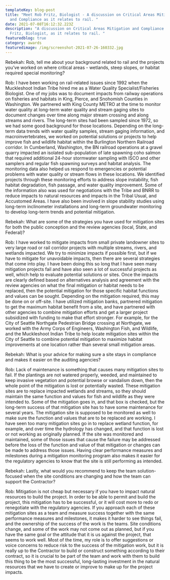 ```yaml
---
templateKey: blog-post
title: "Meet Rob Fritz, Biologist - A discussion on Critical Areas Mitigation
  and Compliance as it relates to rail. "
date: 2021-07-08T16:12:32.223Z
description: "A discussion on Critical Areas Mitigation and Compliance with Rob
  Fritz, Biologist, as it relates to rail. "
featuredblog: true
category: awards
featuredimage: /img/screenshot-2021-07-26-160332.jpg
---
```


Rebekah: Rob, tell me about your background related to rail and the projects you’ve worked on where critical areas - wetlands, steep slopes, or habitat required special monitoring?

Rob: I have been working on rail-related issues since 1992 when the Muckleshoot Indian Tribe hired me as a Water Quality Specialist/Fisheries Biologist. One of my jobs was to document impacts from railway operations on fisheries and habitats in King, Pierce, and Snohomish Counties in Washington. We partnered with King County METRO at the time to monitor water quality at long-term water quality and stream gaging sites to document changes over time along major stream crossing and along streams and rivers. The long-term sites had been sampled since 1972, so we had some good background for those locations. Depending on the long-term data trends with water quality samples, stream gaging information, and macroinvertebrates, we worked on potential solutions or projects to help improve fish and wildlife habitat within the Burlington Northern Railroad corridor. In Cumberland, Washington, the BN railroad operations at a gravel quarry impacted an isolated sub-population of late spawning coho salmon that required additional 24-hour stormwater sampling with ISCO and other samplers and regular fish spawning surveys and habitat analysis. The monitoring data also helped us respond to emergencies or potential problems with water quality or stream flows in these locations. We identified projects through these monitoring efforts to address slope instability, fish habitat degradation, fish passage, and water quality improvement. Some of the information also was used for negotiations with the Tribe and BNRR to reduce impacts to natural resources and impacts in the Tribal Usual, and Accustomed Areas. I have also been involved in slope stability studies using long-term inclinometer installations and long-term groundwater monitoring to develop long-term trends and potential mitigation.

Rebekah: What are some of the strategies you have used for mitigation sites for both the public conception and the review agencies (local, State, and Federal)?

Rob: I have worked to mitigate impacts from small private landowner sites to very large road or rail corridor projects with multiple streams, rivers, and wetlands impacted. We try to minimize impacts if possible first, but if we have to mitigate for unavoidable impacts, then there are several strategies that come into play. I have been doing this so long that I have seen many mitigation projects fail and have also seen a lot of successful projects as well, which help to evaluate potential solutions or sites. Once the impacts are clearly defined based on alternatives analysis and agreement with the review agencies on what the final mitigation or habitat needs to be replaced, then the potential mitigation for those specific habitat functions and values can be sought. Depending on the mitigation required, this may be done on or off-site. I have utilized mitigation banks, partnered mitigation to get the maximum habitat benefit from a site, and have partnered with other agencies to combine mitigation efforts and get a larger project subsidized with funding to make that effort stronger. For example, for the City of Seattle Northgate Pedestrian Bridge crossing at Northgate, we worked with the Army Corps of Engineers, Washington Fish, and Wildlife, and the Muckleshoot Indian Tribe to help locate mitigation sites within the City of Seattle to combine potential mitigation to maximize habitat improvements at one location rather than several small mitigation areas.

Rebekah: What is your advice for making sure a site stays in compliance and makes it easier on the auditing agencies?

Rob: Lack of maintenance is something that causes many mitigation sites to fail. If the plantings are not watered properly, weeded, and maintained to keep invasive vegetation and potential browse or vandalism down, then the whole point of the mitigation is lost or potentially wasted. These mitigation sites are to replace impacted wetlands and streams, so they should maintain the same function and values for fish and wildlife as they were intended to. Some of the mitigation goes in, and that box is checked, but the long-term success of that mitigation site has to have some maintenance for several years. The mitigation site is supposed to be monitored as well to make sure the function and values that are to be replaced are working. I have seen too many mitigation sites go in to replace wetland function, for example, and over time the hydrology has changed, and that function is lost or not working as originally planned. If the site was monitored and maintained, some of those issues that cause the failure may be addressed before the loss of the function and value of that mitigation or changes can be made to address those issues. Having clear performance measures and milestones during a mitigation monitoring program also makes it easier for the regulatory agencies to know that the site is still performing as intended.

Rebekah: Lastly, what would you recommend to keep the team solution-focused when the site conditions are changing and how the team can support the Contractor?

Rob: Mitigation is not cheap but necessary if you have to impact natural resources to build the project. In order to be able to permit and build the project, this mitigation has to be successful, or it will cost more to redo or renegotiate with the regulatory agencies. If you approach each of these mitigation sites as a team and measure success together with the same performance measures and milestones, it makes it harder to see things fail, and the ownership of the success of the work is the teams. Site conditions change, and some of the work may not come out as planned, but if you have the same goal or the attitude that it is us against the project, that seems to work well. Most of the time, my role is to offer suggestions or voice concerns to reduce risk to the success of the mitigation work, but it is really up to the Contractor to build or construct something according to their contract, so it is crucial to be part of the team and work with them to build this thing to be the most successful, long-lasting investment in the natural resources that we have to create or improve to make up for the project impacts.
